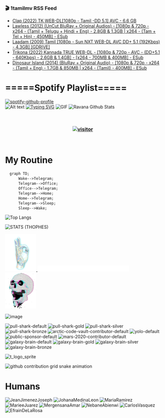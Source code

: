 ### 🎬 1tamilmv RSS Feed

<!-- BLOG-POST-LIST:START -->
- [Clap &lpar;2022&rpar; TK WEB-DL[1080p - Tamil -DD 5.1]  AVC - 6.6 GB](https://www.1tamilmv.space/index.php?/forums/topic/164646-clap-2022-tk-web-dl1080p-tamil-dd-51-avc-66-gb/&do=findComment&comment=329224)
- [Lawless &lpar;2012&rpar; &lpar;UnCut BluRay + Original Audios&rpar; - [1080p &amp; 720p - x264 - &lpar;Tamil + Telugu + Hindi + Eng&rpar; - 2.8GB &amp; 1.3GB | x264 - &lpar;Tam + Tel + Hin&rpar; - 450MB] - ESub](https://www.1tamilmv.space/index.php?/forums/topic/164667-lawless-2012-uncut-bluray-original-audios-1080p-720p-x264-tamil-telugu-hindi-eng-28gb-13gb-x264-tam-tel-hin-450mb-esub/&do=findComment&comment=329223)
- [Laadam &lpar;2009&rpar; Tamil [1080p - Sun NXT WEB-DL AVC  DD+ 5.1 &lpar;192Kbps&rpar; - 4.3GB] [GDRIVE]](https://www.1tamilmv.space/index.php?/forums/topic/137144-laadam-2009-tamil-1080p-sun-nxt-web-dl-avc-dd-51-192kbps-43gb-gdrive/&do=findComment&comment=329222)
- [Trikona &lpar;2022&rpar; Kannada TRUE WEB-DL - [1080p &amp; 720p - AVC - &lpar;DD+5.1 - 640Kbps&rpar; - 2.6GB &amp; 1.4GB] - [x264 - 700MB &amp; 400MB] - ESub](https://www.1tamilmv.space/index.php?/forums/topic/163888-trikona-2022-kannada-true-web-dl-1080p-720p-avc-dd51-640kbps-26gb-14gb-x264-700mb-400mb-esub/&do=findComment&comment=329221)
- [Dinosaur Island &lpar;2014&rpar; &lpar;BluRay + Original Audio&rpar; - [1080p &amp; 720p - x264 - &lpar;Tamil + Eng&rpar; - 1.7GB &amp; 850MB | x264 - &lpar;Tamil&rpar; - 400MB] - ESub](https://www.1tamilmv.space/index.php?/forums/topic/164541-dinosaur-island-2014-bluray-original-audio-1080p-720p-x264-tamil-eng-17gb-850mb-x264-tamil-400mb-esub/&do=findComment&comment=329220)
<!-- BLOG-POST-LIST:END -->

# =====Spotify Playlist=====
[![spotify-github-profile](https://spotify-github-profile.vercel.app/api/view?uid=31rfzgmuvvewegdlxvlev4ynz4vu&cover_image=true&theme=default&bar_color=53b14f&bar_color_cover=true)](https://ravana69.github.io/rss)
</br>
![Alt text](https://spotify-recently-played-readme.vercel.app/api?user=31rfzgmuvvewegdlxvlev4ynz4vu)
[![Typing SVG](https://readme-typing-svg.herokuapp.com?color=%2336BCF7&center=true&vCenter=true&multiline=true&height=81&lines=I+AM+RAVANA;CONTACT+ME+ON+TELEGRAM%3A+%40R4V4N4)](https://git.io/typing-svg)
<img align="centre" height="400px" width="490px" alt="GIF" src="https://github.com/ravana69/ravana69/blob/master/rvm.gif" />
![Ravana Github Stats](https://github-readme-stats.vercel.app/api?username=ravana69&&show_icons=true&theme=radical)

<br />
<h3 align="center"> <a href="https://t.me/r4v4n4"><img src="https://profile-counter.glitch.me/ravana69/count.svg" alt="visitor" width="600"></a> </h3>
</br>

<H1>My Routine</H1>

```mermaid
  graph TD;
      Wake-->Telegram;
      Telegram-->Office;
      Office-->Telegram;
      Telegram-->Home;
      Home-->Telegram;
      Telegram-->Sleep;
      Sleep-->Wake;
```
![Top Langs](https://github-readme-stats.vercel.app/api/top-langs/?username=ravana69&&show_icons=true&theme=radical)

![STATS (THOPHES)](https://github-profile-trophy.vercel.app/?username=ravana69&theme=gruvbox&margin-w=10&margin-h=15&column=8)
<br />
<p align="left">
    <a href="#">
        <img width="20%" src="./assets/images/hand.gif" alt="" />
    </a>
    <a href="#">
        <img width="59%" src="./assets/images/spacer.png" alt="" >
    </a>
    <a href="#">
        <img width="20%" src="./assets/images/skull.gif" alt="" />
    </a>
</p>


![image](https://user-images.githubusercontent.com/47528708/175298537-0623dc00-7b1a-4ec1-b5b1-71768763a234.png)

<img width="148" alt="pull-shark-default" src="https://user-images.githubusercontent.com/47528708/175266634-4235fb81-4cf9-4128-9c7a-b7c044cde5b5.png"> <img width="148" alt="pull-shark-gold" src="https://user-images.githubusercontent.com/47528708/175268594-acb9b27a-7f8e-4181-8900-171a981e2d56.png"> <img width="148" alt="pull-shark-silver" src="https://user-images.githubusercontent.com/47528708/175266702-c880884d-eb71-46fb-b857-3135442e06c6.png"> <img width="148" alt="pull-shark-bronze" src="https://user-images.githubusercontent.com/47528708/175266723-735f9146-b8aa-44f8-aa99-c06aad45e8fa.png"> <img width="148" alt="arctic-code-vault-contributor-default" src="https://user-images.githubusercontent.com/47528708/175267501-e1fbbb8f-c2b2-4882-b865-2ac4debef26c.png"> <img width="148" alt="yolo-default" src="https://user-images.githubusercontent.com/47528708/175267654-281a1880-1129-4b7b-bf2f-de5dd2bc5afa.png"> <img width="148" alt="public-sponsor-default" src="https://user-images.githubusercontent.com/47528708/175268448-2e78cc75-fb25-4d76-bd22-7df520446b45.png"> <img width="148" alt="mars-2020-contributor-default" src="https://user-images.githubusercontent.com/47528708/175268475-de6d987a-3be9-4353-86a5-23b422559355.png"> <img width="148" alt="galaxy-brain-default" src="https://user-images.githubusercontent.com/47528708/175298882-7ad69eb8-4d11-45a0-af56-ce2c179fe466.png"> <img width="148" alt="galaxy-brain-gold" src="https://user-images.githubusercontent.com/47528708/175269058-04760273-d9f7-468b-9151-fb654d7c4057.png"> <img width="148" alt="galaxy-brain-silver" src="https://user-images.githubusercontent.com/47528708/175269395-4035bb40-f404-4178-b963-8a4b2973158a.png"> <img width="148" alt="galaxy-brain-bronze" src="https://user-images.githubusercontent.com/47528708/175269034-5aed3e95-5a28-44f3-8cf1-5fc804604869.png">

![t_logo_sprite](https://user-images.githubusercontent.com/47528708/175293007-21ff1792-1fca-4be3-bcae-12fdc3aa414f.svg)




![github contribution grid snake animation](https://raw.githubusercontent.com/ravana69/ravana69/output/github-contribution-grid-snake-dark.svg#gh-dark-mode-only)

# Humans

<img width="200" alt="JeanJimenezJoseph" src="https://user-images.githubusercontent.com/47528708/176115222-32c30d97-3f9d-486e-9fd3-563e3c000f31.png"> <img width="200" alt="JohanaMedinaLeon" src="https://user-images.githubusercontent.com/47528708/176115237-271c2701-4568-4566-bf92-3f5ce5afbc15.png"> <img width="200" alt="MariaRamirez" src="https://user-images.githubusercontent.com/47528708/176115246-b6a1b41f-c3b8-42b5-b464-15a3f387c582.png"> <img width="200" alt="MarieeJuarez" src="https://user-images.githubusercontent.com/47528708/176115252-c64a2c76-a59f-4a15-93aa-3d7775c20fbc.png"> <img width="200" alt="MergensanaAmar" src="https://user-images.githubusercontent.com/47528708/176115255-d0f6076c-7b13-4b35-846a-a26746f9cf31.png"> <img width="200" alt="NebaneAbienwi" src="https://user-images.githubusercontent.com/47528708/176115256-850c570a-ae70-46f9-be32-baab9e1c46a6.png"> <img width="200" alt="CarlosVasquez" src="https://user-images.githubusercontent.com/47528708/176115259-7f1e022e-3d1f-4183-b416-3e8f8fab0c2e.png"> <img width="200" alt="EfrainDeLaRosa" src="https://user-images.githubusercontent.com/47528708/176115265-2ad5dc17-47ad-468f-bb24-a5f773fa1bc4.png">




